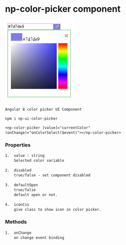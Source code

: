 # np-color-picker component

![image login](https://github.com/NilavPatel/np-color-picker-package/blob/master/src/assets/images/image1.PNG)

````
Angular 8 color picker UI Component
````

````
npm i np-ui-color-picker
````

````
<np-color-picker [value]="currentColor" (onChange)="onColorSelect($event)"></np-color-picker>
````

### Properties
````
1.  value : string
    Selected color variable

2.  disabled
    true/false - set component disabled

3.  defaultOpen
    true/false
    default open or not.    

4.  iconCss
    give class to show icon in color picker.  
````

### Methods
````
1.  onChange
    on change event binding
````